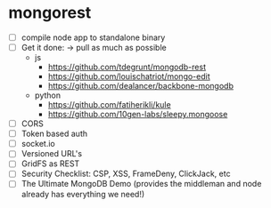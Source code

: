 # mongorest

- [ ] compile node app to standalone binary
- [ ] Get it done: -> pull as much as possible
    - js
        - https://github.com/tdegrunt/mongodb-rest
        - https://github.com/louischatriot/mongo-edit
        - https://github.com/dealancer/backbone-mongodb
    - python
        - https://github.com/fatiherikli/kule
        - https://github.com/10gen-labs/sleepy.mongoose
- [ ] CORS
- [ ] Token based auth
- [ ] socket.io
- [ ] Versioned URL's
- [ ] GridFS as REST
- [ ] Security Checklist: CSP, XSS, FrameDeny, ClickJack, etc
- [ ] The Ultimate MongoDB Demo (provides the middleman and node already
      has everything we need!)
